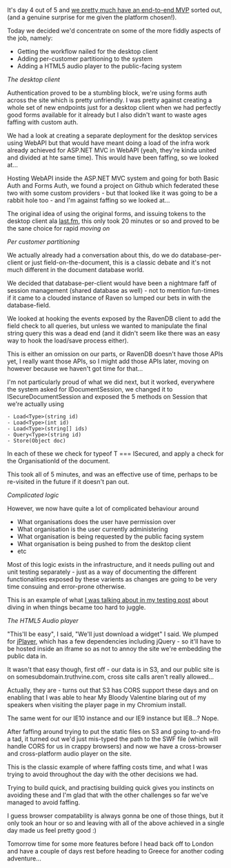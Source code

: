 It's day 4 out of 5 and [we pretty much have an end-to-end MVP](/entries/this-week,-lets-create-a-start-up---day-3.html) sorted out, (and a genuine surprise for me given the platform chosen!).


Today we decided we'd concentrate on some of the more fiddly aspects of the job, namely:

- Getting the workflow nailed for the desktop client
- Adding per-customer partitioning to the system
- Adding a HTML5 audio player to the public-facing system

*The desktop client*

Authentication proved to be a stumbling block, we're using forms auth across the site which is pretty unfriendly. I was pretty against creating a whole set of new endpoints just for a desktop client when we had perfectly good forms available for it already but I also didn't want to waste ages faffing with custom auth.

We had a look at creating a separate deployment for the desktop services using WebAPI but that would have meant doing a load of the infra work already achieved for ASP.NET MVC in WebAPI (yeah, they're kinda united and divided at hte same time). This would have been faffing, so we looked at...

Hosting WebAPI inside the ASP.NET MVC system and going for both Basic Auth and Forms Auth, we found a project on Github which federated these two with some custom providers - but that looked like it was going to be a rabbit hole too - and I'm against faffing so we looked at...

The original idea of using the original forms, and issuing tokens to the desktop client ala [last.fm](http://last.fm), this only took 20 minutes or so and proved to be the sane choice for rapid *moving on*

*Per customer partitioning*

We actually already had a conversation about this, do we do database-per-client or just field-on-the-document, this is a classic debate and it's not much different in the document database world.

We decided that database-per-client would have been a nightmare faff of session management (shared database as well) - not to mention fun-times if it came to a clouded instance of Raven so lumped our bets in with the database-field.

We looked at hooking the events exposed by the RavenDB client to add the field check to all queries, but unless we wanted to manipulate the final string query this was a dead end (and it didn't seem like there was an easy way to hook the load/save process either). 

This is either an omission on our parts, or RavenDB doesn't have those APIs yet, I really want those APIs, so I might add those APIs later, moving on however because we haven't got time for that...

I'm not particularly proud of what we did next, but it worked, everywhere the system asked for IDocumentSession, we changed it to ISecureDocumentSession and exposed the 5 methods on Session that we're actually using 

    - Load<Type>(string id)
    - Load<Type>(int id)
    - Load<Type>(string[] ids)
    - Query<Type>(string id)
    - Store(Object doc)

In each of these we check for typeof T === ISecured, and apply a check for the OrganisationId of the document.

This took all of 5 minutes, and was an effective use of time, perhaps to be re-visited in the future if it doesn't pan out.

*Complicated logic*

However, we now have quite a lot of complicated behaviour around 

- What organisations does the user have permission over
- What organisation is the user currently administering
- What organisation is being requested by the public facing system
- What organisation is being pushed to from the desktop client
- etc

Most of this logic exists in the infrastructure, and it needs pulling out and unit testing separately - just as a way of documenting the different functionalities exposed by these varients as changes are going to be very time consuing and error-prone otherwise.

This is an example of what [I was talking about in my testing post](/entries/uncle-bobs-viewpoint-considered-harmful.html) about diving in when things became too hard to juggle.

*The HTML5 Audio player*

"This'll be easy", I said, "We'll just download a widget" I said. We plumped for [jPlayer](http://www.jplayer.org/), which has a few dependencies including jQuery - so it'll have to be hosted inside an iframe so as not to annoy the site we're embedding the public data in.

It wasn't that easy though, first off - our data is in S3, and our public site is on somesubdomain.truthvine.com, cross site calls aren't really allowed...

Actually, they are - turns out that S3 has CORS support these days and on enabling that I was able to hear My Bloody Valentine blaring out of my speakers when visiting the player page in my Chromium install.

The same went for our IE10 instance and our IE9 instance but IE8...? Nope.

After faffing around trying to put the static files on S3 and going to-and-fro a tad, it turned out we'd just mis-typed the path to the SWF file (which will handle CORS for us in crappy browsers) and now we have a cross-browser and cross-platform audio player on the site.

This is the classic example of where faffing costs time, and what I was trying to avoid throughout the day with the other decisions we had.

Trying to build quick, and practising building quick gives you instincts on avoiding these and I'm glad that with the other challenges so far we've managed to avoid faffing. 

I guess browser compatability is always gonna be one of those things, but it only took an hour or so and leaving with all of the above achieved in a single day made us feel pretty good :)

Tomorrow time for some more features before I head back off to London and have a couple of days rest before heading to Greece for another coding adventure...




